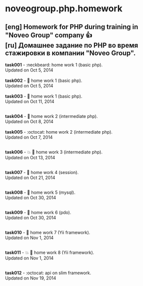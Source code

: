 # noveogroup.php.homework
[eng] Homework for PHP during training in "Noveo Group" company :+1: <br />
[ru] Домашнее задание по PHP во время стажировки в компании "Noveo Group". <br />
---
**task001** - :neckbeard: home work 1 (basic php). <br />
Updated on Oct 5, 2014
<br /><br />
**task002** - :circus_tent: home work 1 (basic php). <br />
Updated on Oct 5, 2014
<br /><br />
**task003** - :space_invader: home work 1 (basic php). <br />
Updated on Oct 11, 2014
<br /><br />

**task004** - :tada: home work 2 (intermediate php). <br />
Updated on Oct 8, 2014
<br /><br />
**task005** - :octocat: home work 2 (intermediate php). <br />
Updated on Oct 7, 2014
<br /><br />

**task006** - :boom: :camel: home work 3 (intermediate php). <br />
Updated on Oct 13, 2014
<br /><br />

**task007** - :lollipop: home work 4 (session). <br />
Updated on Oct 21, 2014
<br /><br />

**task008** - :space_invader: home work 5 (mysql). <br />
Updated on Oct 30, 2014
<br /><br />

**task009** - :confetti_ball: home work 6 (pdo). <br />
Updated on Oct 30, 2014
<br /><br />

**task010** - :confetti_ball: home work 7 (Yii framework). <br />
Updated on Nov 1, 2014
<br /><br />

**task011** - :boom: :camel:  home work 8 (Yii framework). <br />
Updated on Nov 1, 2014
<br /><br />

**task012** - :octocat: api on slim framework. <br />
Updated on Nov 19, 2014
<br /><br />


